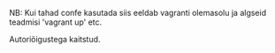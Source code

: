 NB: Kui tahad confe kasutada siis eeldab vagranti olemasolu ja algseid teadmisi 'vagrant up' etc.

Autoriõigustega kaitstud.
